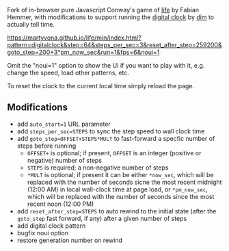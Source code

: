 Fork of in-browser pure Javascript Conway's game of [life](https://github.com/copy/life) by Fabian Hemmer, with modifications to support running the [digital clock](https://codegolf.stackexchange.com/a/111932) by [dim](https://codegolf.stackexchange.com/users/64412/dim) to actually tell time.

https://martyvona.github.io/life/min/index.html?pattern=digitalclock&step=64&steps_per_sec=3&reset_after_step=259200&goto_step=200+3*pm_now_sec&run=1&fps=6&noui=1

Omit the "noui=1" option to show the UI if you want to play with it, e.g. change the speed, load other patterns, etc.

To reset the clock to the current local time simply reload the page.

## Modifications

* add `auto_start=1` URL parameter
* add `steps_per_sec=STEPS` to sync the step speed to wall clock time
* add `goto_step=OFFSET+STEPS*MULT` to fast-forward a specfic number of steps before running
    * `OFFSET+` is optional; if present, `OFFSET` is an integer (positive or negative) number of steps
    * `STEPS` is required; a non-negative number of steps
    * `*MULT` is optional; if present it can be either `*now_sec`, which will be replaced with the number of seconds sicne the most recent midnight (12:00 AM) in local wall-clock time at page load, or `*pm_now_sec`, which will be replaced with the number of seconds since the most recent noon (12:00 PM)
* add `reset_after_step=STEPS` to auto rewind to the initial state (after the `goto_step` fast forward, if any) after a given number of steps
* add digital clock pattern
* bugfix noui option
* restore generation number on rewind
